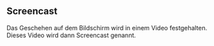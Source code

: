 ## Screencast

Das Geschehen auf dem Bildschirm wird in einem Video festgehalten. Dieses Video wird dann Screencast genannt.
